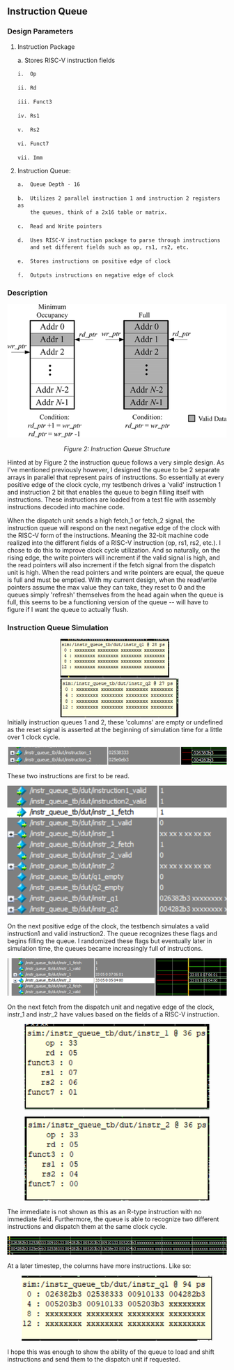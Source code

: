 ## Instruction Queue
### Design Parameters
1.  Instruction Package

    a.  Stores RISC-V instruction fields

        i.  Op

        ii. Rd

        iii. Funct3

        iv. Rs1

        v.  Rs2

        vi. Funct7

        vii. Imm

2.  Instruction Queue:

        a.  Queue Depth - 16

        b.  Utilizes 2 parallel instruction 1 and instruction 2 registers as
            the queues, think of a 2x16 table or matrix.

        c.  Read and Write pointers

        d.  Uses RISC-V instruction package to parse through instructions
            and set different fields such as op, rs1, rs2, etc.

        e.  Stores instructions on positive edge of clock

        f.  Outputs instructions on negative edge of clock

### Description

<p align="center"> 
  <img src="./iqMedia/instrqu.png" />
</p>
<p align="center"><em>Figure 2: Instruction Queue Structure</em></p>


Hinted at by Figure 2 the instruction queue follows a very simple
design. As I've mentioned previously however, I designed the queue to
be 2 separate arrays in parallel that represent pairs of instructions.
So essentially at every positive edge of the clock cycle, my testbench
drives a 'valid' instruction 1 and instruction 2 bit that enables the
queue to begin filling itself with instructions. These instructions
are loaded from a test file with assembly instructions decoded into
machine code.

When the dispatch unit sends a high fetch\_1 or fetch\_2 signal, the
instruction queue will respond on the next negative edge of the clock
with the RISC-V form of the instructions. Meaning the 32-bit machine
code realized into the different fields of a RISC-V instruction (op,
rs1, rs2, etc.). I chose to do this to improve clock cycle
utilization. And so naturally, on the rising edge, the write pointers
will increment if the valid signal is high, and the read pointers will
also increment if the fetch signal from the dispatch unit is high.
When the read pointers and write pointers are equal, the queue is full
and must be emptied. With my current design, when the read/write
pointers assume the max value they can take, they reset to 0 and the
queues simply \'refresh\' themselves from the head again when the
queue is full, this seems to be a functioning version of the queue \--
will have to figure if I want the queue to actually flush.

### Instruction Queue Simulation

<div align="center">
  <img src="./iqMedia/instr_sim1.png" style="display: inline-block; margin-right: 10px;" />
  <img src="./iqMedia/instr_sim2.png" style="display: inline-block; margin-left: 10px;" />
</div>
Initially instruction queues 1 and 2, these 'columns' are empty or
undefined as the reset signal is asserted at the beginning of simulation
time for a little over 1 clock cycle.

<p align="center"> 
  <img src="./iqMedia/instr_sim3.png" />
</p>

These two instructions are first to be read.

<p align="center"> 
  <img src="./iqMedia/instr_sim4.png" />
</p>

On the next positive edge of the clock, the testbench simulates a valid
instruction1 and valid instruction2. The queue recognizes these flags
and begins filling the queue. I randomized these flags but eventually
later in simulation time, the queues became increasingly full of
instructions.

<p align="center"> 
  <img src="./iqMedia/instr_sim5.png" />
</p>

On the next fetch from the dispatch unit and negative edge of the clock,
instr\_1 and instr\_2 have values based on the fields of a RISC-V
instruction.

<p align="center"> 
  <img src="./iqMedia/instr_sim6.png" />
</p>

<p align="center"> 
  <img src="./iqMedia/instr_sim7.png" />
</p>

The immediate is not shown as this as an R-type instruction with no
immediate field. Furthermore, the queue is able to recognize two
different instructions and dispatch them at the same clock cycle.

<p align="center"> 
  <img src="./iqmedia/instr_sim8.png" />
</p>

At a later timestep, the columns have more instructions. Like so:

<p align="center"> 
  <img src="./iqmedia/instr_sim9.png" />
</p>

I hope this was enough to show the ability of the queue to load and
shift instructions and send them to the dispatch unit if requested.